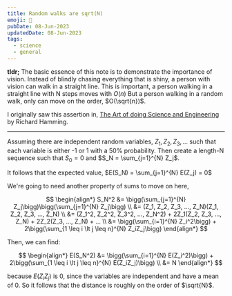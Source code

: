 ```yaml
---
title: Random walks are sqrt(N)
emoji: 🚶
pubDate: 08-Jun-2023
updatedDate: 08-Jun-2023
tags:
  - science
  - general
---
```


**tldr;** The basic essence of this note is to demonstrate the importance of vision. Instead of blindly chasing everything that is shiny, a person with vision can walk in a straight line. This is important, a person walking in a straight line with N steps moves with $O(n)$ But a person walking in a random walk, only can move on the order, $O(\sqrt{n})$.

I originally saw this assertion in, [The Art of doing Science and Engineering](https://www.goodreads.com/book/show/530415.The_Art_of_Doing_Science_and_Engineering) by Richard Hamming.

---

Assuming there are independent random variables, $Z_1, Z_2, Z_3, ...$ such that each variable is either -1 or 1 with a 50% probability. Then create a length-N sequence such that $S_0 = 0$ and $S_N = \sum_{j=1}^{N} Z_j$.

It follows that the expected value, $E(S_N) = \sum_{j=1}^{N} E(Z_j) = 0$

We're going to need another property of sums to move on here,


$$
\begin{align*} S_N^2 &= \bigg(\sum_{j=1}^{N} Z_j\bigg)\bigg(\sum_{j=1}^{N} Z_j\bigg) \\ &= (Z_1, Z_2, Z_3, ..., Z_N)(Z_1, Z_2, Z_3, ..., Z_N) \\ &= (Z_1^2, Z_2^2, Z_3^2, ..., Z_N^2) + 2Z_1(Z_2, Z_3, ..., Z_N) + 2Z_2(Z_3, ..., Z_N) + ... \\ &= \bigg(\sum_{i=1}^{N} Z_i^2\bigg) + 2\bigg(\sum_{1 \leq i \lt j \leq n}^{N} Z_iZ_j\bigg) \end{align*}
$$



Then, we can find:

$$
\begin{align*}
E(S_N^2) &= \bigg(\sum_{i=1}^{N} E(Z_i^2)\bigg) + 2\bigg(\sum_{1 \leq i \lt j \leq n}^{N} E(Z_iZ_j)\bigg) \\
&= N
\end{align*}
$$

because $E(Z_iZ_j)$ is 0, since the variables are independent and have a mean of 0. So it follows that the distance is roughly on the order of $\sqrt{N}$.
